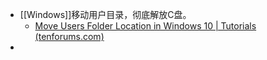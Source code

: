 - [[Windows]]移动用户目录，彻底解放C盘。
	- [Move Users Folder Location in Windows 10 | Tutorials (tenforums.com)](https://www.tenforums.com/tutorials/1964-move-users-folder-location-windows-10-a.html?utm_source=ld246.com)
-